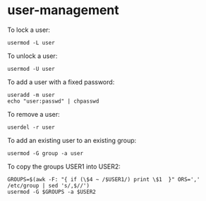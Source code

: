 # user-management

To lock a user:

    usermod -L user

To unlock a user:

    usermod -U user

To add a user with a fixed password:

    useradd -m user
    echo "user:passwd" | chpasswd

To remove a user:

    userdel -r user

To add an existing user to an existing group:

    usermod -G group -a user

To copy the groups USER1 into USER2:

    GROUPS=$(awk -F: "{ if (\$4 ~ /$USER1/) print \$1  }" ORS=',' /etc/group | sed 's/,$//')
    usermod -G $GROUPS -a $USER2

